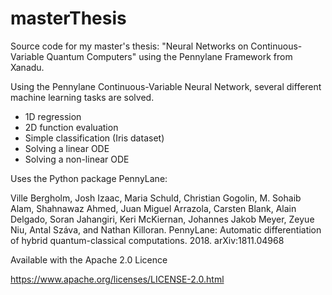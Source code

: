 # masterThesis
Source code for my master's thesis: "Neural Networks on Continuous-Variable Quantum Computers" using the Pennylane Framework from Xanadu. 

Using the Pennylane Continuous-Variable Neural Network, several different machine learning tasks are solved. 
- 1D regression
- 2D function evaluation
- Simple classification (Iris dataset)
- Solving a linear ODE
- Solving a non-linear ODE

Uses the Python package PennyLane:

Ville Bergholm, Josh Izaac, Maria Schuld, Christian Gogolin, M. Sohaib Alam, Shahnawaz Ahmed, Juan Miguel Arrazola, Carsten Blank, Alain Delgado, Soran Jahangiri, Keri McKiernan, Johannes Jakob Meyer, Zeyue Niu, Antal Száva, and Nathan Killoran. PennyLane: Automatic differentiation of hybrid quantum-classical computations. 2018. arXiv:1811.04968

Available with the Apache 2.0 Licence

https://www.apache.org/licenses/LICENSE-2.0.html


